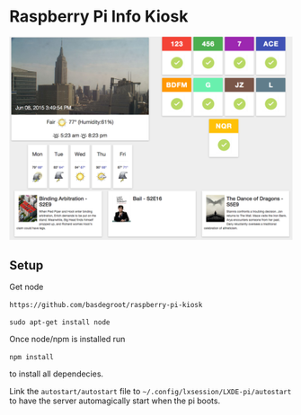 # Raspberry Pi Info Kiosk

![Alt text](/screenshots/screenshot.png?raw=true "Screen")

## Setup
Get node

`https://github.com/basdegroot/raspberry-pi-kiosk`

`sudo apt-get install node`

Once node/npm is installed run

`npm install`

to install all dependecies. 

Link the `autostart/autostart` file to `~/.config/lxsession/LXDE-pi/autostart` to have the server automagically start when the pi boots.

